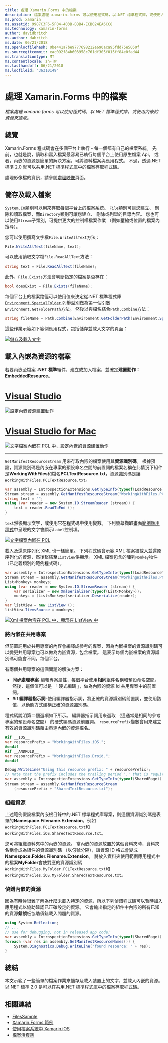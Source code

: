 ```yaml
---
title: 處理 Xamarin.Forms 中的檔案
description: 檔案處理 xamarin.forms 可以使用程式碼，以.NET 標準程式庫，或使用內嵌的資源來達成。
ms.prod: xamarin
ms.assetid: 9987C3F6-5F04-403B-BBB4-ECB024EA6CC8
ms.technology: xamarin-forms
author: davidbritch
ms.author: dabritch
ms.date: 06/21/2018
ms.openlocfilehash: 0be441a7be9777698212e690aca95fdd75e5050f
ms.sourcegitcommit: eac092f84b603958c761df305f015ff84e0fad44
ms.translationtype: MT
ms.contentlocale: zh-TW
ms.lasthandoff: 06/21/2018
ms.locfileid: "36310149"
---
```

# <a name="file-handling-in-xamarinforms"></a>處理 Xamarin.Forms 中的檔案

_檔案處理 xamarin.forms 可以使用程式碼，以.NET 標準程式庫，或使用內嵌的資源來達成。_

## <a name="overview"></a>總覽

Xamarin.Forms 程式碼會在多個平台上執行 - 每一個都有自己的檔案系統。 先前，也就是說，讀取和寫入檔案最容易已執行每個平台上使用原生檔案 Api。 或者，內嵌的資源是簡單的解決方案，可將資料檔案與應用程式。 不過，透過.NET 標準 2.0 就可以共用.NET 標準程式庫中的檔案存取程式碼。

處理影像檔的資訊，請參閱[處理映像](~/xamarin-forms/user-interface/images.md)頁面。

<a name="Loading_and_Saving_Files" />

## <a name="saving-and-loading-files"></a>儲存及載入檔案

`System.IO`類別可以用來存取每個平台上的檔案系統。 `File`類別可讓您建立、 刪除和讀取檔案，而`Directory`類別可讓您建立、 刪除或列舉的目錄內容。 您也可以使用`Stream`子類別，可提供更大的控制權檔案作業 （例如壓縮或位置的檔案內搜尋）。

您可以使用撰寫文字檔`File.WriteAllText`方法：

```csharp
File.WriteAllText(fileName, text);
```

可以使用讀取文字檔`File.ReadAllText`方法：

```csharp
string text = File.ReadAllText(fileName);
```

此外，`File.Exists`方法會判斷指定的檔案是否存在：

```csharp
bool doesExist = File.Exists(fileName);
```

每個平台上的檔案路徑可以使用值來決定從.NET 標準程式庫[ `Environment.SpecialFolder` ](xref:System.Environment.SpecialFolder)列舉型別做為第一個引數`Environment.GetFolderPath`方法。 然後以與檔名結合`Path.Combine`方法：

```csharp
string fileName = Path.Combine(Environment.GetFolderPath(Environment.SpecialFolder.LocalApplicationData), "temp.txt");
```

這些作業示範如下範例應用程式，包括儲存並載入文字的頁面：

[![儲存及載入文字](files-images/saveandload-sml.png "儲存和載入應用程式中的檔案")](files-images/saveandload.png#lightbox "儲存和載入應用程式中的檔案")

<a name="Loading_Files_Embedded_as_Resources" />

## <a name="loading-files-embedded-as-resources"></a>載入內嵌為資源的檔案

若要內嵌至檔案 **.NET 標準**組件，建立或加入檔案，並確定**建置動作： EmbeddedResource**。

# <a name="visual-studiotabvswin"></a>[Visual Studio](#tab/vswin)

[![設定內嵌資源建置動作](files-images/vs-embeddedresource-sml.png "設定 EmbeddedResource BuildAction")](files-images/vs-embeddedresource.png#lightbox "設定 EmbeddedResource 建置動作")

# <a name="visual-studio-for-mactabvsmac"></a>[Visual Studio for Mac](#tab/vsmac)

[![文字檔案內嵌在 PCL 中，設定內嵌的資源建置動作](files-images/xs-embeddedresource-sml.png "設定 EmbeddedResource BuildAction")](files-images/xs-embeddedresource.png#lightbox "設定 EmbeddedResource 建置動作")

-----

`GetManifestResourceStream` 用來存取內嵌的檔案使用其**資源識別碼**。 根據預設，資源識別碼是內嵌在專案的預設命名空間的前置詞的檔案名稱在此情況下組件是**WorkingWithFiles**和檔名**PCLTextResource.txt**，資源識別碼是讓`WorkingWithFiles.PCLTextResource.txt`。

```csharp
var assembly = IntrospectionExtensions.GetTypeInfo(typeof(LoadResourceText)).Assembly;
Stream stream = assembly.GetManifestResourceStream("WorkingWithFiles.PCLTextResource.txt");
string text = "";
using (var reader = new System.IO.StreamReader (stream)) {
    text = reader.ReadToEnd ();
}
```

`text`然後顯示文字，或使用它在程式碼中使用變數。 下列螢幕擷取畫面[範例應用程式](https://developer.xamarin.com/samples/xamarin-forms/WorkingWithFiles/)中呈現的文字會顯示`Label`控制項。

 [![文字檔案內嵌在 PCL](files-images/pcltext-sml.png "內嵌的文字檔案，在應用程式中顯示的 PCL")](files-images/pcltext.png#lightbox "PCL 顯示在應用程式中內嵌的文字檔案")

載入及還原序列化 XML 也一樣簡單。 下列程式碼會示範 XML 檔案被載入並還原序列化的資源，然後繫結至`ListView`供顯示。 XML 檔案包含的陣列`Monkey`物件 （已定義類別的範例程式碼）。

```csharp
var assembly = IntrospectionExtensions.GetTypeInfo(typeof(LoadResourceText)).Assembly;
Stream stream = assembly.GetManifestResourceStream("WorkingWithFiles.PCLXmlResource.xml");
List<Monkey> monkeys;
using (var reader = new System.IO.StreamReader (stream)) {
    var serializer = new XmlSerializer(typeof(List<Monkey>));
    monkeys = (List<Monkey>)serializer.Deserialize(reader);
}
var listView = new ListView ();
listView.ItemsSource = monkeys;
```

 [![Xml 檔案內嵌在 PCL 中，顯示在 ListView 中](files-images/pclxml-sml.png "內嵌的 XML 檔案，在清單檢視中顯示的 PCL")](files-images/pclxml.png#lightbox "PCL 顯示在清單檢視中的內嵌 XML 檔案")

<a name="Embedding_in_Shared_Projects" />

### <a name="embedding-in-shared-projects"></a>將內嵌在共用專案

但前置詞用於共用專案的內容會編譯成參考的專案，因為內嵌檔案的資源識別碼可以變更共用專案也可以做為內嵌資源，包含檔案。 這表示每個內嵌檔案的資源識別碼可能會不同，每個平台。

有兩個共用專案的這個問題的解決方案：

-  **同步處理專案**-編輯專案屬性，每個平台使用**相同**組件名稱和預設命名空間。 然後，這個值可以是 「 硬式編碼 」，做為內嵌的資源 Id 共用專案中的前置詞。
-  **#if 編譯器指示詞**-使用編譯器指示詞，將正確的資源識別碼前置詞，並使用該值，以動態方式建構正確的資源識別碼。


程式碼說明第二個選項如下所示。 編譯器指示詞用來選取 （這通常是相同的參考專案的預設命名空間） 的硬式編碼資源前置詞。 `resourcePrefix`變數會用來建立有效的資源識別碼藉由串連內嵌的資源檔名。

```csharp
#if __IOS__
var resourcePrefix = "WorkingWithFiles.iOS.";
#endif
#if __ANDROID__
var resourcePrefix = "WorkingWithFiles.Droid.";
#endif

Debug.WriteLine("Using this resource prefix: " + resourcePrefix);
// note that the prefix includes the trailing period '.' that is required
var assembly = IntrospectionExtensions.GetTypeInfo(typeof(SharedPage)).Assembly;
Stream stream = assembly.GetManifestResourceStream
    (resourcePrefix + "SharedTextResource.txt");
```

<a name="Organizing_Resources" />

### <a name="organizing-resources"></a>組織資源

上述範例假設檔案內嵌根目錄中的.NET 標準程式庫專案，則這個資源識別碼是表單的**Namespace.Filename.Extension**，例如`WorkingWithFiles.PCLTextResource.txt`和`WorkingWithFiles.iOS.SharedTextResource.txt`。

您可將組織資料夾中的內嵌的資源。 當內嵌的資源放置於某個資料夾時，資料夾名稱會成為組件的資源識別碼 （以句號分隔），讓資源 ID 格式會變成**Namespace.Folder.Filename.Extension**。 將放入資料夾使用範例應用程式中的檔案**MyFolder**會使對應的資源識別碼`WorkingWithFiles.MyFolder.PCLTextResource.txt`和`WorkingWithFiles.iOS.MyFolder.SharedTextResource.txt`。

<a name="Debugging_Embedded_Resources" />

### <a name="debugging-embedded-resources"></a>偵錯內嵌的資源

因為有時候很難了解為什麼未載入特定的資源，所以下列偵錯程式碼可以暫時加入應用程式以協助確認已正確設定的資源。 它會輸出指定的組件中內嵌的所有已知的資源**錯誤**板協助偵錯載入問題的資源。

```csharp
using System.Reflection;
// ...
// use for debugging, not in released app code!
var assembly = IntrospectionExtensions.GetTypeInfo(typeof(SharedPage)).Assembly;
foreach (var res in assembly.GetManifestResourceNames()) {
    System.Diagnostics.Debug.WriteLine("found resource: " + res);
}
```

## <a name="summary"></a>總結

本文示範了一些簡單的檔案作業來儲存及載入裝置上的文字，並載入內嵌的資源。 以.NET 標準 2.0 是可以在共用.NET 標準程式庫中的檔案存取程式碼。

## <a name="related-links"></a>相關連結

- [FilesSample](https://developer.xamarin.com/samples/xamarin-forms/WorkingWithFiles/)
- [Xamarin.Forms 範例](https://github.com/xamarin/xamarin-forms-samples)
- [使用檔案系統中 Xamarin.iOS](~/ios/app-fundamentals/file-system.md)
- [檔案活頁簿](https://developer.xamarin.com/workbooks/xamarin-forms/application-fundamentals/files/files.workbook)
